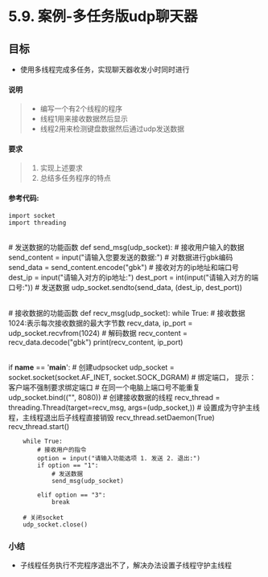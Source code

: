 # 5.9. 案例-多任务版udp聊天器

目标
--

*   使用多线程完成多任务，实现聊天器收发小时同时进行

#### 说明

> *   编写一个有2个线程的程序
> *   线程1用来接收数据然后显示
> *   线程2用来检测键盘数据然后通过udp发送数据

#### 要求

> 1.  实现上述要求
> 2.  总结多任务程序的特点

#### 参考代码:

    import socket
    import threading


​    
    # 发送数据的功能函数
    def send_msg(udp_socket):
        # 接收用户输入的数据
        send_content = input("请输入您要发送的数据:")
        # 对数据进行gbk编码
        send_data = send_content.encode("gbk")
        # 接收对方的ip地址和端口号
        dest_ip = input("请输入对方的ip地址:")
        dest_port = int(input("请输入对方的端口号:"))
        # 发送数据
        udp_socket.sendto(send_data, (dest_ip, dest_port))


​    
    # 接收数据的功能函数
    def recv_msg(udp_socket):
        while True:
            # 接收数据 1024:表示每次接收数据的最大字节数
            recv_data, ip_port = udp_socket.recvfrom(1024)
            # 解码数据
            recv_content = recv_data.decode("gbk")
            print(recv_content, ip_port)


​    
    if __name__ == '__main__':
        # 创建udpsocket
        udp_socket = socket.socket(socket.AF_INET, socket.SOCK_DGRAM)
        # 绑定端口， 提示：客户端不强制要求绑定端口
        # 在同一个电脑上端口号不能重复
        udp_socket.bind(("", 8080))
        # 创建接收数据的线程
        recv_thread = threading.Thread(target=recv_msg, args=(udp_socket,))
        # 设置成为守护主线程，主线程退出后子线程直接销毁
        recv_thread.setDaemon(True)
        recv_thread.start()
    
        while True:
            # 接收用户的指令
            option = input("请输入功能选项 1. 发送 2. 退出:")
            if option == "1":
                # 发送数据
                send_msg(udp_socket)
    
            elif option == "3":
                break
    
        # 关闭socket
        udp_socket.close()


### 小结

*   子线程任务执行不完程序退出不了，解决办法设置子线程守护主线程